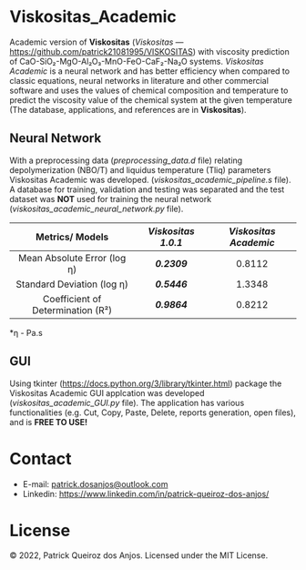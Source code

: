 # Viskositas_Academic

Academic version of **Viskositas** (_Viskositas_ — https://github.com/patrick21081995/VISKOSITAS) with viscosity prediction of CaO-SiO₂-MgO-Al₂O₃-MnO-FeO-CaF₂-Na₂O systems. _Viskositas Academic_ is a neural network and has better efficiency when compared to classic equations, neural networks in literature and other commercial software and uses the values of chemical composition and temperature to predict the viscosity value of the chemical system at the given temperature (The database, applications, and references are in **Viskositas**).

## Neural Network

With a preprocessing data (_preprocessing_data.d_ file) relating depolymerization (NBO/T) and liquidus temperature (Tliq) parameters Viskositas Academic was developed. (_viskositas_academic_pipeline.s_ file). A database for training, validation and testing was separated and the test dataset was **NOT** used for training the neural network (_viskositas_academic_neural_network.py_ file).

| Metrics/ Models | **_Viskositas 1.0.1_** | _Viskositas Academic_ |
| :---: | :---: | :---: |
|  Mean Absolute Error (log η) | **_0.2309_** | 0.8112 |
| Standard Deviation (log η) | **_0.5446_** | 1.3348 |
| Coefficient of Determination (R²) | **_0.9864_** | 0.8212 |

*η - Pa.s

## GUI

Using tkinter (https://docs.python.org/3/library/tkinter.html) package the Viskositas Academic GUI applcation was developed (_viskositas_academic_GUI.py_ file). The application has various functionalities (e.g. Cut, Copy, Paste, Delete, reports generation, open files), and is **FREE TO USE!**

# Contact

- E-mail: patrick.dosanjos@outlook.com
- Linkedin: https://www.linkedin.com/in/patrick-queiroz-dos-anjos/

# License

© 2022, Patrick Queiroz dos Anjos. Licensed under the MIT License.
